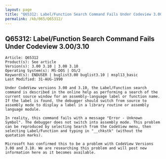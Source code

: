 ```yaml
---
layout: page
title: "Q65312: Label/Function Search Command Fails Under Codeview 3.00/3.10"
permalink: /kb/065/Q65312/
---
```


## Q65312: Label/Function Search Command Fails Under Codeview 3.00/3.10

	Article: Q65312
	Product(s): See article
	Version(s): 3.00 3.10 | 3.00 3.10
	Operating System(s): MS-DOS | OS/2
	Keyword(s): ENDUSER | buglist3.00 buglist3.10 | mspl13_basic
	Last Modified: 31-AUG-1990
	
	Under CodeView versions 3.00 and 3.10, the Label/Function search
	command is described in the online help as performing a search of the
	current source window for an assembly-language label or function name.
	If the label is found, the debugger should switch from source to
	assembly mode to display a label in a library routine or assembly
	language module.
	
	In reality, this command fails with a message "Error - Unknown
	Symbol". The debugger does not switch into assembly mode. This problem
	can be reproduced by selecting Search from the CodeView menu, then
	selecting Label/Function and typing in "__chkstk" (without the
	quotation marks).
	
	Microsoft has confirmed this to be a problem with CodeView Versions
	3.00 and 3.10. We are researching this problem and will post new
	information here as it becomes available.
